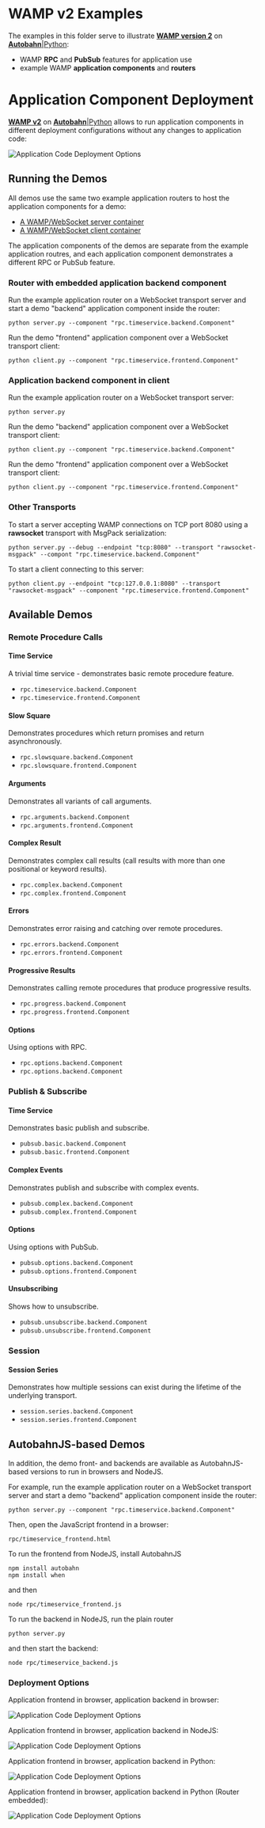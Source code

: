# WAMP v2 Examples

The examples in this folder serve to illustrate **[WAMP version 2](https://github.com/tavendo/WAMP/blob/master/spec/README.md)** on [**Autobahn**|Python](http://autobahn.ws/):

* WAMP **RPC** and **PubSub** features for application use
* example WAMP **application components** and **routers**

# Application Component Deployment

**[WAMP v2](https://github.com/tavendo/WAMP/blob/master/spec/README.md)** on [**Autobahn**|Python](http://autobahn.ws/) allows to run application components in different deployment configurations without any changes to application code:

![Application Code Deployment Options](figures/app_code_depl_options.png)

## Running the Demos

All demos use the same two example application routers to host the application components for a demo:

 * [A WAMP/WebSocket server container](server.py)
 * [A WAMP/WebSocket client container](client.py)

The application components of the demos are separate from the example application routres, and each application component demonstrates a different RPC or PubSub feature.

### Router with embedded application backend component

Run the example application router on a WebSocket transport server and start a demo "backend" application component inside the router:

	python server.py --component "rpc.timeservice.backend.Component"

Run the demo "frontend" application component over a WebSocket transport client:

	python client.py --component "rpc.timeservice.frontend.Component"


### Application backend component in client

Run the example application router on a WebSocket transport server:

	python server.py

Run the demo "backend" application component over a WebSocket transport client:

	python client.py --component "rpc.timeservice.backend.Component"

Run the demo "frontend" application component over a WebSocket transport client:

	python client.py --component "rpc.timeservice.frontend.Component"


### Other Transports

To start a server accepting WAMP connections on TCP port 8080 using a **rawsocket** transport with MsgPack serialization:

```shell
python server.py --debug --endpoint "tcp:8080" --transport "rawsocket-msgpack" --compont "rpc.timeservice.backend.Component"
```

To start a client connecting to this server:

```shell
python client.py --endpoint "tcp:127.0.0.1:8080" --transport "rawsocket-msgpack" --component "rpc.timeservice.frontend.Component"
```


## Available Demos

### Remote Procedure Calls

#### Time Service

A trivial time service - demonstrates basic remote procedure feature.

 * `rpc.timeservice.backend.Component`
 * `rpc.timeservice.frontend.Component`

#### Slow Square

Demonstrates procedures which return promises and return asynchronously.

 * `rpc.slowsquare.backend.Component`
 * `rpc.slowsquare.frontend.Component`

#### Arguments

Demonstrates all variants of call arguments.

 * `rpc.arguments.backend.Component`
 * `rpc.arguments.frontend.Component`

#### Complex Result

Demonstrates complex call results (call results with more than one positional or keyword results).

 * `rpc.complex.backend.Component`
 * `rpc.complex.frontend.Component` 

#### Errors

Demonstrates error raising and catching over remote procedures.

 * `rpc.errors.backend.Component`
 * `rpc.errors.frontend.Component` 

#### Progressive Results

Demonstrates calling remote procedures that produce progressive results.

 * `rpc.progress.backend.Component`
 * `rpc.progress.frontend.Component` 

#### Options

Using options with RPC.

 * `rpc.options.backend.Component`
 * `rpc.options.backend.Component` 


### Publish & Subscribe

#### Time Service

Demonstrates basic publish and subscribe.

 * `pubsub.basic.backend.Component`
 * `pubsub.basic.frontend.Component`

#### Complex Events

Demonstrates publish and subscribe with complex events.

 * `pubsub.complex.backend.Component`
 * `pubsub.complex.frontend.Component`

#### Options

Using options with PubSub.

 * `pubsub.options.backend.Component`
 * `pubsub.options.frontend.Component`

#### Unsubscribing

Shows how to unsubscribe.

 * `pubsub.unsubscribe.backend.Component`
 * `pubsub.unsubscribe.frontend.Component`


### Session

#### Session Series

Demonstrates how multiple sessions can exist during the lifetime of the underlying transport.

 * `session.series.backend.Component`
 * `session.series.frontend.Component`


## AutobahnJS-based Demos

In addition, the demo front- and backends are available as AutobahnJS-based versions to run in browsers and NodeJS.

For example, run the example application router on a WebSocket transport server and start a demo "backend" application component inside the router:

	python server.py --component "rpc.timeservice.backend.Component"

Then, open the JavaScript frontend in a browser:

    rpc/timeservice_frontend.html

To run the frontend from NodeJS, install AutobahnJS

	npm install autobahn
	npm install when

and then

	node rpc/timeservice_frontend.js

To run the backend in NodeJS, run the plain router

	python server.py

and then start the backend:

	node rpc/timeservice_backend.js

### Deployment Options

Application frontend in browser, application backend in browser:

![Application Code Deployment Options](figures/timeservice1.png)

Application frontend in browser, application backend in NodeJS:

![Application Code Deployment Options](figures/timeservice2.png)

Application frontend in browser, application backend in Python:

![Application Code Deployment Options](figures/timeservice3.png)

Application frontend in browser, application backend in Python (Router embedded):

![Application Code Deployment Options](figures/timeservice4.png)
